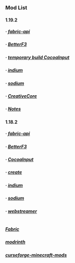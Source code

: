 ### Mod List
#### 1.19.2
##### · [fabric-api](https://modrinth.com/mod/fabric-api/version/0.62.0%2B1.19.2)
##### · [BetterF3](https://modrinth.com/mod/betterf3/version/1.3.2)
##### · [temporary build CocoaInput](https://github.com/Korea-Minecraft-Forum/CocoaInput/releases/tag/4.1.0-0)
##### · [indium](https://modrinth.com/mod/indium/version/1.0.9%2Bmc1.19.2)
##### · [sodium](https://modrinth.com/mod/sodium/version/mc1.19.2-0.4.4)
##### · [CreativeCore](https://www.curseforge.com/minecraft/mc-mods/creativecore/files/3827354)
##### · [Notes](https://www.curseforge.com/minecraft/mc-mods/notes/files/3937913)
#### 1.18.2
##### · [fabric-api](https://modrinth.com/mod/fabric-api/version/0.59.0%2B1.18.2)
##### · [BetterF3](https://modrinth.com/mod/betterf3/version/1.2.5.1)
##### · [CocoaInput](https://www.curseforge.com/minecraft/mc-mods/cocoainput/files/3554724)
##### · [create](https://modrinth.com/mod/create-fabric/version/1.18.2-0.5.0e-733)
##### · [indium](https://modrinth.com/mod/indium/version/1.0.7%2Bmc1.18.2)
##### · [sodium](https://modrinth.com/mod/sodium/version/mc1.18.2-0.4.1)
##### · [webstreamer](https://modrinth.com/mod/webstreamer/version/1.2.3)
#
##### [Fabric](https://fabricmc.net/)
##### [modrinth](https://modrinth.com/mods)
##### [curseforge-minecraft-mods](https://www.curseforge.com/minecraft/mc-mods)
